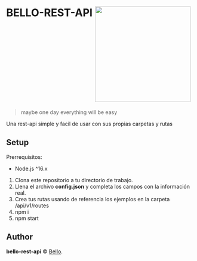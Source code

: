 # BELLO-REST-API <img src="https://i.imgur.com/EZ3VyL9.gif" align="top" width="256" height="256">

> maybe one day everything will be easy

Una rest-api simple y facil de usar con sus propias carpetas y rutas

## Setup

Prerrequisitos:

-   Node.js ^16.x

1. Clona este repositorio a tu directorio de trabajo.
2. Llena el archivo **config.json** y completa los campos con la información real.
3. Crea tus rutas usando de referencia los ejemplos en la carpeta /api/v1/routes
3. npm i
4. npm start

## Author

**bello-rest-api** © [Bello](https://github.com/Bello-dev).  
